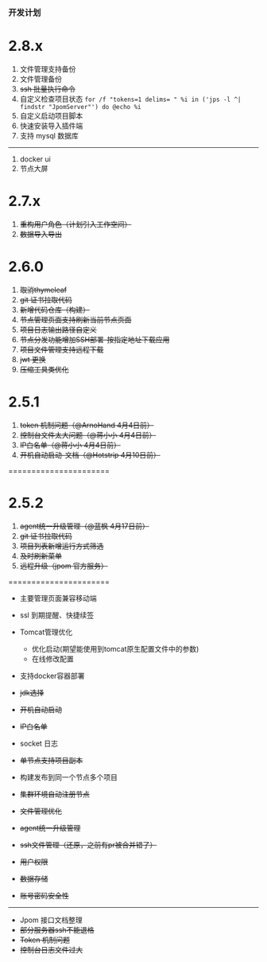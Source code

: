 ### 开发计划

# 2.8.x


1. 文件管理支持备份 
2. 文件管理备份
3. ~~ssh 批量执行命令~~
4. 自定义检查项目状态 `for /f "tokens=1 delims= " %i in ('jps -l ^| findstr "JpomServer"') do @echo %i`
5. 自定义启动项目脚本
6. 快速安装导入插件端
7. 支持 mysql 数据库


----
1. docker ui
2. 节点大屏

# 2.7.x

1. ~~重构用户角色（计划引入工作空间）~~
2. ~~数据导入导出~~

# 2.6.0 

1. ~~取消thymeleaf~~
2. ~~git 证书拉取代码~~
3. ~~新增代码仓库（构建）~~
4. ~~节点管理页面支持刷新当前节点页面~~
5. ~~项目日志输出路径自定义~~
6. ~~节点分发功能增加SSH部署-按指定地址下载应用~~
7. ~~项目文件管理支持远程下载~~
8. ~~jwt 更换~~
9. ~~压缩工具类优化~~


# 2.5.1

1. ~~token 机制问题（@ArnoHand 4月4日前）~~
2. ~~控制台文件太大问题（@蒋小小 4月4日前）~~
3. ~~IP白名单（@蒋小小 4月4日前）~~
4. ~~开机自动启动-文档（@Hotstrip 4月10日前）~~

======================

# 2.5.2

1. ~~agent统一升级管理（@蓝枫 4月17日前）~~
2. ~~git 证书拉取代码~~
3. ~~项目列表新增运行方式筛选~~
4. ~~及时刷新菜单~~
5. ~~远程升级（jpom 官方服务）~~

======================

* 主要管理页面兼容移动端
* ssl 到期提醒、快捷续签
* Tomcat管理优化
    * 优化启动(期望能使用到tomcat原生配置文件中的参数)
    * 在线修改配置
* 支持docker容器部署
* ~~jdk选择~~
* ~~开机自动启动~~
* ~~IP白名单~~
* socket 日志
* ~~单节点支持项目副本~~
* 构建发布到同一个节点多个项目
* ~~集群环境自动注册节点~~
* ~~文件管理优化~~
* ~~agent统一升级管理~~
* ~~ssh文件管理（还原，之前有pr被合并错了）~~


* ~~用户权限~~
* ~~数据存储~~
* ~~账号密码安全性~~

--------------------

* Jpom 接口文档整理
* ~~部分服务器ssh不能退格~~
* ~~Token 机制问题~~
* ~~控制台日志文件过大~~
   
